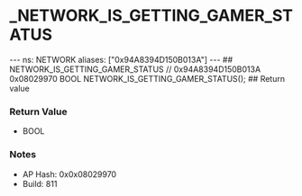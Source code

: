 # _NETWORK_IS_GETTING_GAMER_STATUS

--- ns: NETWORK aliases: ["0x94A8394D150B013A"] --- ## NETWORK_IS_GETTING_GAMER_STATUS  // 0x94A8394D150B013A 0x08029970 BOOL NETWORK_IS_GETTING_GAMER_STATUS();  ## Return value

### Return Value
* BOOL

### Notes
* AP Hash: 0x0x08029970
* Build: 811

